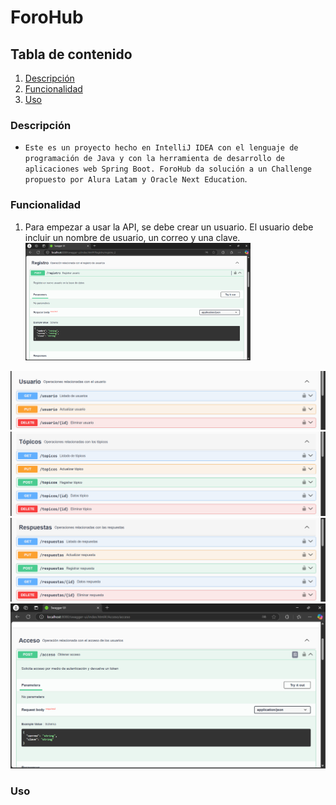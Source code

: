 # ForoHub

## Tabla de contenido

1. [Descripción](#descripción)
2. [Funcionalidad](#funcionalidad)
3. [Uso](#uso)

### Descripción

- `Este es un proyecto hecho en IntelliJ IDEA con el lenguaje de programación de Java y con la herramienta de desarrollo
  de aplicaciones web Spring Boot. ForoHub da solución a un Challenge propuesto por Alura Latam y Oracle Next Education`.

### Funcionalidad

1. Para empezar a usar la API, se debe crear un usuario. El usuario debe incluir un nombre de usuario, un correo y una
   clave. <img src= "docs/Captura4.png" alt= "Captura de pantalla del request de registro" width= 75%>

![](docs/Captura1.png)
![](docs/Captura2.png)
![](docs/Captura3.png)
![](docs/Captura5.png)

### Uso